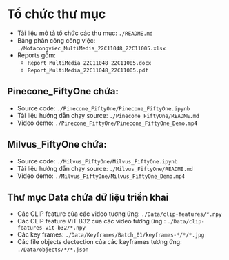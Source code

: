 # Tổ chức thư mục 

- Tài liệu mô tả tổ chức các thư mục: ```./README.md```
- Bảng phân công công việc: ```./Motacongviec_MultiMedia_22C11048_22C11005.xlsx```
- Reports gồm:  
    - ```Report_MultiMedia_22C11048_22C11005.docx```
    - ```Report_MultiMedia_22C11048_22C11005.pdf```

## Pinecone_FiftyOne chứa:
- Source code: ```./Pinecone_FiftyOne/Pinecone_FiftyOne.ipynb```
- Tài liệu hướng dẫn chạy source: ```./Pinecone_FiftyOne/README.md```
- Video demo: ```./Pinecone_FiftyOne/Pinecone_FiftyOne_Demo.mp4```

## Milvus_FiftyOne chứa:
- Source code: ```./Milvus_FiftyOne/Milvus_FiftyOne.ipynb```
- Tài liệu hướng dẫn chạy source: ```./Milvus_FiftyOne/README.md```
- Video demo: ```./Milvus_FiftyOne/Milvus_FiftyOne_Demo.mp4```

## Thư mục Data chứa dữ liệu triển khai
- Các CLIP feature của các video tương ứng: ```./Data/clip-features/*.npy```
- Các CLIP feature ViT B32 của các video tương ứng : ```./Data/clip-features-vit-b32/*.npy```
- Các key frames: ```./Data/Keyframes/Batch_01/keyframes-*/*/*.jpg```
- Các file objects dectection của các keyframes tương ứng: ```./Data/objects/*/*.json```